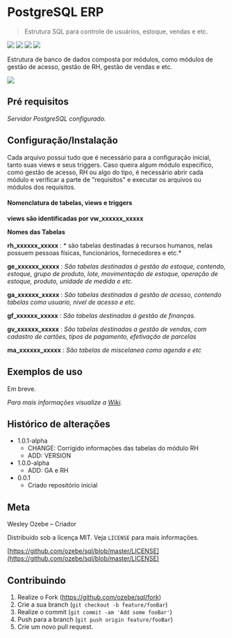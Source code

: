 # PostgreSQL ERP
>  Estrutura SQL para controle de usuários, estoque, vendas e etc.


![](https://img.shields.io/github/license/ozebe/sql.svg)
![](https://img.shields.io/github/issues/ozebe/sql.svg)
![](https://img.shields.io/github/commit-activity/m/ozebe/sql.svg)
![](https://img.shields.io/github/repo-size/ozebe/sql.svg)

Estrutura de banco de dados composta por módulos, como módulos de gestão de acesso, gestão de RH, gestão de vendas e etc.

![](header.png)
## Pré requisitos

*Servidor PostgreSQL configurado.*

## Configuração/Instalação

Cada arquivo possui tudo que é necessário para a configuração inicial, tanto suas views e seus triggers.
Caso queira algum módulo especifico, como gestão de acesso, RH ou algo do tipo, é necessário abrir cada módulo e verificar a parte de "requisitos" e executar os arquivos ou módulos dos requisitos.

#### Nomenclatura de tabelas, views e triggers

**views são identificadas por vw_xxxxxx_xxxxx**


**Nomes das Tabelas**

**rh_xxxxxx_xxxxx** : * são tabelas destinadas á recursos humanos, nelas possuem pessoas físicas, funcionários, fornecedores e etc.*

**ge_xxxxxx_xxxxx** : *São tabelas destinadas á gestão do estoque, contendo, estoque, grupo de produto, lote, movimentação de estoque, operação de estoque, produto, unidade de medida e etc.*

**ga_xxxxxx_xxxxx** :  *São tabelas destinadas á gestão de acesso, contendo tabelas como usuario, nivel de acesso e etc.*

**gf_xxxxxx_xxxxx** :  *São tabelas destinadas á gestão de finanças.*

**gv_xxxxxx_xxxxx** : *São tabelas destinadas a gestão de vendas, com cadastro de cartões, tipos de pagamento, efetivação de parcelas*

**ma_xxxxxx_xxxxx** :  *São tabelas de miscelanea como agenda e etc*

## Exemplos de uso

Em breve.

_Para mais informações visualize a [Wiki][wiki]._

## Histórico de alterações

* 1.0.1-alpha
    * CHANGE: Corrigido informações das tabelas do módulo RH
	* ADD: VERSION
* 1.0.0-alpha
    * ADD:  GA e RH
* 0.0.1
    * Criado repositório inicial

## Meta

Wesley Ozebe – Criador

Distribuído sob a licença MIT. Veja ``LICENSE`` para mais informações.

[https://github.com/ozebe/sql/blob/master/LICENSE](https://github.com/ozebe/sql/blob/master/LICENSE)

## Contribuindo

1. Realize o Fork (<https://github.com/ozebe/sql/fork>)
2. Crie a sua branch (`git checkout -b feature/fooBar`)
3. Realize o commit (`git commit -am 'Add some fooBar'`)
4. Push para a branch (`git push origin feature/fooBar`)
5. Crie um novo pull request.

<!-- Markdown link & img dfn's -->
[npm-image]: https://img.shields.io/npm/v/datadog-metrics.svg?style=flat-square
[npm-url]: https://npmjs.org/package/datadog-metrics
[npm-downloads]: https://img.shields.io/npm/dm/datadog-metrics.svg?style=flat-square
[travis-image]: https://img.shields.io/travis/dbader/node-datadog-metrics/master.svg?style=flat-square
[travis-url]: https://travis-ci.org/dbader/node-datadog-metrics
[wiki]: https://github.com/yourname/yourproject/wiki
